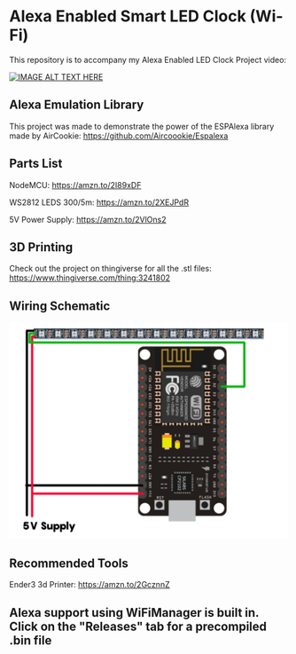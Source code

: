 # Alexa Enabled Smart LED Clock (Wi-Fi)


This repository is to accompany my Alexa Enabled LED Clock Project video:

[![IMAGE ALT TEXT HERE](https://img.youtube.com/vi/EQLDNrSjHa0/0.jpg)](https://www.youtube.com/watch?v=EQLDNrSjHa0)

## Alexa Emulation Library

This project was made to demonstrate the power of the ESPAlexa library made by AirCookie: https://github.com/Aircoookie/Espalexa

## Parts List
NodeMCU: https://amzn.to/2I89xDF

WS2812 LEDS 300/5m: https://amzn.to/2XEJPdR

5V Power Supply: https://amzn.to/2VlOns2

## 3D Printing

Check out the project on thingiverse for all the .stl files: https://www.thingiverse.com/thing:3241802

## Wiring Schematic

![alt text](https://github.com/thehookup/Alexa-Enabled-LED-Clock/blob/master/Schematic.jpg?raw=true)


## Recommended Tools

Ender3 3d Printer: https://amzn.to/2GcznnZ

## Alexa support using WiFiManager is built in.  Click on the "Releases" tab for a precompiled .bin file
